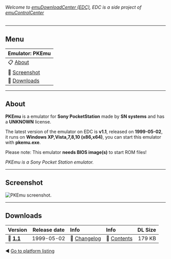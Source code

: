 ###### Welcome to [emuDownloadCenter (EDC)](https://github.com/PhoenixInteractiveNL/emuDownloadCenter/wiki/), EDC is a side project of [emuControlCenter](https://github.com/PhoenixInteractiveNL/emuControlCenter/wiki/)
***
## Menu
| **Emulator: PKEmu** |
|:---------|
| :clipboard: [About](#about) |
| :sunrise: [Screenshot](#screenshot) |
| :floppy_disk: [Downloads](#downloads) |
***
## About
**PKEmu** is a emulator for **Sony PocketStation** made by **SN systems** and has a **UNKNOWN** license.

The latest version of the emulator on EDC is **v1.1**, released on **1999-05-02**, it runs on **Windows XP,Vista,7,8,10 (x86,x64)**, you can start this emulator with **pkemu.exe**.

Please note: This emulator **needs BIOS image(s)** to start ROM files!

_PKEmu is a Sony Pocket Station emulator._
***
## Screenshot
![](https://raw.githubusercontent.com/PhoenixInteractiveNL/emuDownloadCenter/master/hooks/pkemu/screen.jpg "PKEmu screenshot.")
***
## Downloads
| Version  | Release date  | Info       | Info       | DL Size    |
|:---------|:-------------:|:-----------|:-----------|-----------:|
| :floppy_disk: [**1.1**](https://github.com/PhoenixInteractiveNL/edc-repo0005/raw/master/pkemu/1.1.7z) | 1999-05-02 | :page_facing_up: [Changelog](https://github.com/PhoenixInteractiveNL/edc-repo0005/blob/master/pkemu/1.1_changelog.txt) | :mag_right: [Contents](https://github.com/PhoenixInteractiveNL/edc-repo0005/blob/master/pkemu/1.1_contents.txt) | 179 KB |

:arrow_backward: [Go to platform listing](https://github.com/PhoenixInteractiveNL/emuDownloadCenter/wiki/EDC-Platform-List)
